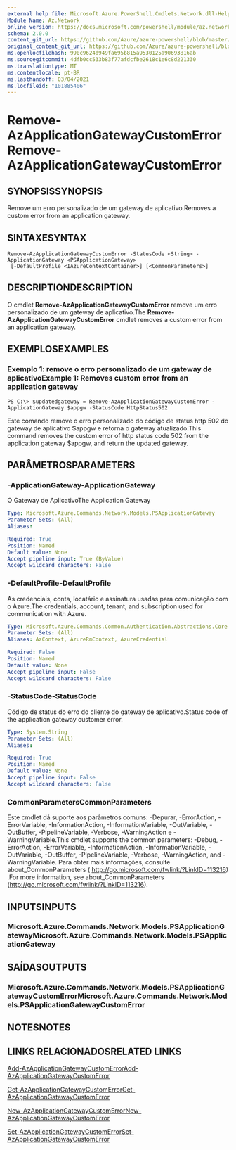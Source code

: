 ```yaml
---
external help file: Microsoft.Azure.PowerShell.Cmdlets.Network.dll-Help.xml
Module Name: Az.Network
online version: https://docs.microsoft.com/powershell/module/az.network/remove-azapplicationgatewaycustomerror
schema: 2.0.0
content_git_url: https://github.com/Azure/azure-powershell/blob/master/src/Network/Network/help/Remove-AzApplicationGatewayCustomError.md
original_content_git_url: https://github.com/Azure/azure-powershell/blob/master/src/Network/Network/help/Remove-AzApplicationGatewayCustomError.md
ms.openlocfilehash: 990c9624d949fa695b815a9530125a90693816ab
ms.sourcegitcommit: 4dfb0cc533b83f77afdcfbe2618c1e6c8d221330
ms.translationtype: MT
ms.contentlocale: pt-BR
ms.lasthandoff: 03/04/2021
ms.locfileid: "101885406"
---
```

# <span data-ttu-id="9624f-101">Remove-AzApplicationGatewayCustomError</span><span class="sxs-lookup"><span data-stu-id="9624f-101">Remove-AzApplicationGatewayCustomError</span></span>

## <span data-ttu-id="9624f-102">SYNOPSIS</span><span class="sxs-lookup"><span data-stu-id="9624f-102">SYNOPSIS</span></span>
<span data-ttu-id="9624f-103">Remove um erro personalizado de um gateway de aplicativo.</span><span class="sxs-lookup"><span data-stu-id="9624f-103">Removes a custom error from an application gateway.</span></span>

## <span data-ttu-id="9624f-104">SINTAXE</span><span class="sxs-lookup"><span data-stu-id="9624f-104">SYNTAX</span></span>

```
Remove-AzApplicationGatewayCustomError -StatusCode <String> -ApplicationGateway <PSApplicationGateway>
 [-DefaultProfile <IAzureContextContainer>] [<CommonParameters>]
```

## <span data-ttu-id="9624f-105">DESCRIPTION</span><span class="sxs-lookup"><span data-stu-id="9624f-105">DESCRIPTION</span></span>
<span data-ttu-id="9624f-106">O cmdlet **Remove-AzApplicationGatewayCustomError** remove um erro personalizado de um gateway de aplicativo.</span><span class="sxs-lookup"><span data-stu-id="9624f-106">The **Remove-AzApplicationGatewayCustomError** cmdlet removes a custom error from an application gateway.</span></span>

## <span data-ttu-id="9624f-107">EXEMPLOS</span><span class="sxs-lookup"><span data-stu-id="9624f-107">EXAMPLES</span></span>

### <span data-ttu-id="9624f-108">Exemplo 1: remove o erro personalizado de um gateway de aplicativo</span><span class="sxs-lookup"><span data-stu-id="9624f-108">Example 1: Removes custom error from an application gateway</span></span>
```
PS C:\> $updatedgateway = Remove-AzApplicationGatewayCustomError -ApplicationGateway $appgw -StatusCode HttpStatus502
```

<span data-ttu-id="9624f-109">Este comando remove o erro personalizado do código de status http 502 do gateway de aplicativo $appgw e retorna o gateway atualizado.</span><span class="sxs-lookup"><span data-stu-id="9624f-109">This command removes the custom error of http status code 502 from the application gateway $appgw, and return the updated gateway.</span></span>

## <span data-ttu-id="9624f-110">PARÂMETROS</span><span class="sxs-lookup"><span data-stu-id="9624f-110">PARAMETERS</span></span>

### <span data-ttu-id="9624f-111">-ApplicationGateway</span><span class="sxs-lookup"><span data-stu-id="9624f-111">-ApplicationGateway</span></span>
<span data-ttu-id="9624f-112">O Gateway de Aplicativo</span><span class="sxs-lookup"><span data-stu-id="9624f-112">The Application Gateway</span></span>

```yaml
Type: Microsoft.Azure.Commands.Network.Models.PSApplicationGateway
Parameter Sets: (All)
Aliases:

Required: True
Position: Named
Default value: None
Accept pipeline input: True (ByValue)
Accept wildcard characters: False
```

### <span data-ttu-id="9624f-113">-DefaultProfile</span><span class="sxs-lookup"><span data-stu-id="9624f-113">-DefaultProfile</span></span>
<span data-ttu-id="9624f-114">As credenciais, conta, locatário e assinatura usadas para comunicação com o Azure.</span><span class="sxs-lookup"><span data-stu-id="9624f-114">The credentials, account, tenant, and subscription used for communication with Azure.</span></span>

```yaml
Type: Microsoft.Azure.Commands.Common.Authentication.Abstractions.Core.IAzureContextContainer
Parameter Sets: (All)
Aliases: AzContext, AzureRmContext, AzureCredential

Required: False
Position: Named
Default value: None
Accept pipeline input: False
Accept wildcard characters: False
```

### <span data-ttu-id="9624f-115">-StatusCode</span><span class="sxs-lookup"><span data-stu-id="9624f-115">-StatusCode</span></span>
<span data-ttu-id="9624f-116">Código de status do erro do cliente do gateway de aplicativo.</span><span class="sxs-lookup"><span data-stu-id="9624f-116">Status code of the application gateway customer error.</span></span>

```yaml
Type: System.String
Parameter Sets: (All)
Aliases:

Required: True
Position: Named
Default value: None
Accept pipeline input: False
Accept wildcard characters: False
```

### <span data-ttu-id="9624f-117">CommonParameters</span><span class="sxs-lookup"><span data-stu-id="9624f-117">CommonParameters</span></span>
<span data-ttu-id="9624f-118">Este cmdlet dá suporte aos parâmetros comuns: -Depurar, -ErrorAction, -ErrorVariable, -InformationAction, -InformationVariable, -OutVariable, -OutBuffer, -PipelineVariable, -Verbose, -WarningAction e -WarningVariable.</span><span class="sxs-lookup"><span data-stu-id="9624f-118">This cmdlet supports the common parameters: -Debug, -ErrorAction, -ErrorVariable, -InformationAction, -InformationVariable, -OutVariable, -OutBuffer, -PipelineVariable, -Verbose, -WarningAction, and -WarningVariable.</span></span> <span data-ttu-id="9624f-119">Para obter mais informações, consulte about_CommonParameters ( http://go.microsoft.com/fwlink/?LinkID=113216) .</span><span class="sxs-lookup"><span data-stu-id="9624f-119">For more information, see about_CommonParameters (http://go.microsoft.com/fwlink/?LinkID=113216).</span></span>

## <span data-ttu-id="9624f-120">INPUTS</span><span class="sxs-lookup"><span data-stu-id="9624f-120">INPUTS</span></span>

### <span data-ttu-id="9624f-121">Microsoft.Azure.Commands.Network.Models.PSApplicationGateway</span><span class="sxs-lookup"><span data-stu-id="9624f-121">Microsoft.Azure.Commands.Network.Models.PSApplicationGateway</span></span>

## <span data-ttu-id="9624f-122">SAÍDAS</span><span class="sxs-lookup"><span data-stu-id="9624f-122">OUTPUTS</span></span>

### <span data-ttu-id="9624f-123">Microsoft.Azure.Commands.Network.Models.PSApplicationGatewayCustomError</span><span class="sxs-lookup"><span data-stu-id="9624f-123">Microsoft.Azure.Commands.Network.Models.PSApplicationGatewayCustomError</span></span>

## <span data-ttu-id="9624f-124">NOTES</span><span class="sxs-lookup"><span data-stu-id="9624f-124">NOTES</span></span>

## <span data-ttu-id="9624f-125">LINKS RELACIONADOS</span><span class="sxs-lookup"><span data-stu-id="9624f-125">RELATED LINKS</span></span>

[<span data-ttu-id="9624f-126">Add-AzApplicationGatewayCustomError</span><span class="sxs-lookup"><span data-stu-id="9624f-126">Add-AzApplicationGatewayCustomError</span></span>](./Add-AzApplicationGatewayCustomError.md)

[<span data-ttu-id="9624f-127">Get-AzApplicationGatewayCustomError</span><span class="sxs-lookup"><span data-stu-id="9624f-127">Get-AzApplicationGatewayCustomError</span></span>](./Get-AzApplicationGatewayCustomError.md)

[<span data-ttu-id="9624f-128">New-AzApplicationGatewayCustomError</span><span class="sxs-lookup"><span data-stu-id="9624f-128">New-AzApplicationGatewayCustomError</span></span>](./New-AzApplicationGatewayCustomError.md)

[<span data-ttu-id="9624f-129">Set-AzApplicationGatewayCustomError</span><span class="sxs-lookup"><span data-stu-id="9624f-129">Set-AzApplicationGatewayCustomError</span></span>](./Set-AzApplicationGatewayCustomError.md)
